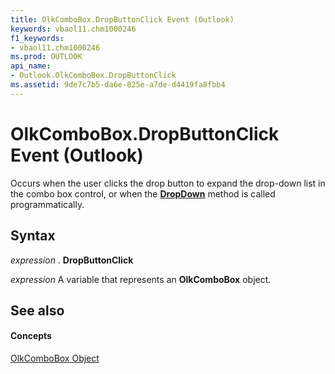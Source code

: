```yaml
---
title: OlkComboBox.DropButtonClick Event (Outlook)
keywords: vbaol11.chm1000246
f1_keywords:
- vbaol11.chm1000246
ms.prod: OUTLOOK
api_name:
- Outlook.OlkComboBox.DropButtonClick
ms.assetid: 9de7c7b5-da6e-825e-a7de-d4419fa8fbb4
---
```



# OlkComboBox.DropButtonClick Event (Outlook)

Occurs when the user clicks the drop button to expand the drop-down list in the combo box control, or when the  **[DropDown](olkcombobox-dropdown-method-outlook.md)** method is called programmatically.


## Syntax

 _expression_ . **DropButtonClick**

 _expression_ A variable that represents an **OlkComboBox** object.


## See also


#### Concepts


[OlkComboBox Object](olkcombobox-object-outlook.md)

